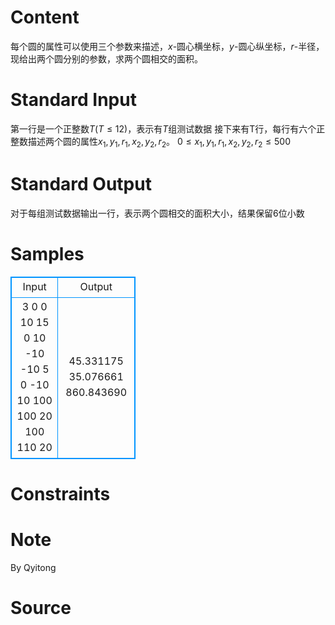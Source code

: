 
# Content

每个圆的属性可以使用三个参数来描述，$x$-圆心横坐标，$y$-圆心纵坐标，$r$-半径，现给出两个圆分别的参数，求两个圆相交的面积。

# Standard Input

第一行是一个正整数$T$($T \leq 12$)，表示有$T$组测试数据
接下来有T行，每行有六个正整数描述两个圆的属性$x_1,y_1,r_1,x_2,y_2,r_2$。
$0 \leq x_1,y_1,r_1,x_2,y_2,r_2 \leq 500$

# Standard Output

对于每组测试数据输出一行，表示两个圆相交的面积大小，结果保留6位小数

# Samples

<style>
        table,table tr th, table tr td { border:1px solid #0094ff; }
        table { width: 200px; min-height: 25px; line-height: 25px; text-align: center; border-collapse: collapse;}   
    </style>
<table>
	<tr>
		<td>Input</td>
		<td>Output</td>
	</tr>
<tr><td>3
0 0 10 15 0 10
-10 -10 5 0 -10 10
100 100 20 100 110 20</td><td>45.331175
35.076661
860.843690
</td></tr></table>


# Constraints



# Note

By Qyitong

# Source


